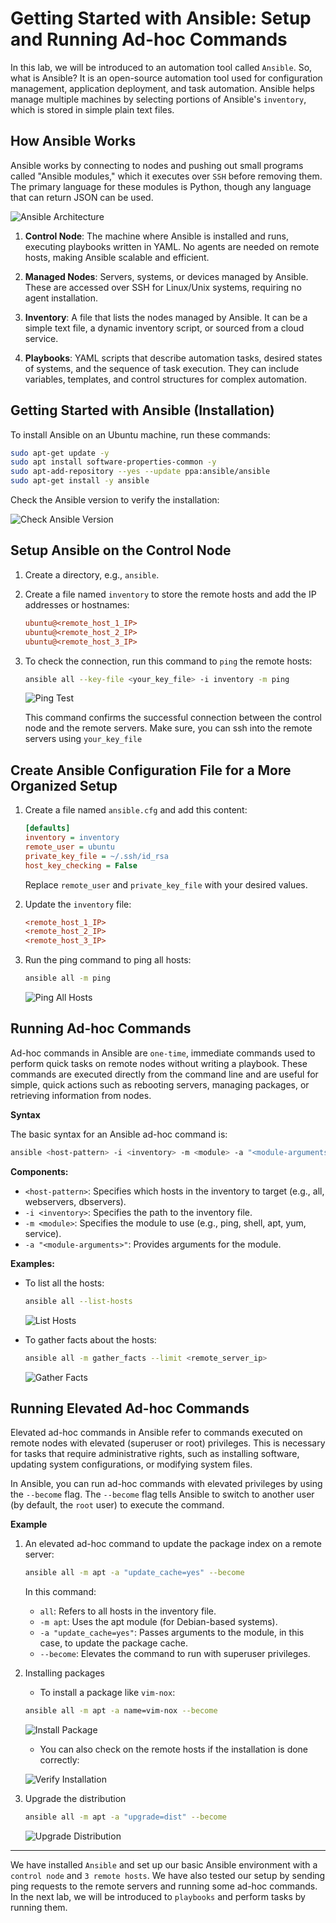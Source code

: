 # Getting Started with Ansible: Setup and Running Ad-hoc Commands

In this lab, we will be introduced to an automation tool called `Ansible`. So, what is Ansible? It is an open-source automation tool used for configuration management, application deployment, and task automation. Ansible helps manage multiple machines by selecting portions of Ansible's `inventory`, which is stored in simple plain text files.

## How Ansible Works

Ansible works by connecting to nodes and pushing out small programs called "Ansible modules," which it executes over `SSH` before removing them. The primary language for these modules is Python, though any language that can return JSON can be used.

![Ansible Architecture](./images/image.png)

1. **Control Node**: The machine where Ansible is installed and runs, executing playbooks written in YAML. No agents are needed on remote hosts, making Ansible scalable and efficient.

2. **Managed Nodes**: Servers, systems, or devices managed by Ansible. These are accessed over SSH for Linux/Unix systems, requiring no agent installation.

3. **Inventory**: A file that lists the nodes managed by Ansible. It can be a simple text file, a dynamic inventory script, or sourced from a cloud service.

4. **Playbooks**: YAML scripts that describe automation tasks, desired states of systems, and the sequence of task execution. They can include variables, templates, and control structures for complex automation.

## Getting Started with Ansible (Installation)

To install Ansible on an Ubuntu machine, run these commands:

```sh
sudo apt-get update -y
sudo apt install software-properties-common -y
sudo apt-add-repository --yes --update ppa:ansible/ansible
sudo apt-get install -y ansible
```

Check the Ansible version to verify the installation:

![Check Ansible Version](./images/image-1.png)

## Setup Ansible on the Control Node

1. Create a directory, e.g., `ansible`.

2. Create a file named `inventory` to store the remote hosts and add the IP addresses or hostnames:

    ```ini
    ubuntu@<remote_host_1_IP>
    ubuntu@<remote_host_2_IP>
    ubuntu@<remote_host_3_IP>
    ```

3. To check the connection, run this command to `ping` the remote hosts:

    ```sh
    ansible all --key-file <your_key_file> -i inventory -m ping
    ```
    ![Ping Test](./images/image-2.png)

    This command confirms the successful connection between the control node and the remote servers. Make sure, you can ssh into the remote servers using `your_key_file`

## Create Ansible Configuration File for a More Organized Setup

1. Create a file named `ansible.cfg` and add this content:

    ```ini
    [defaults]
    inventory = inventory
    remote_user = ubuntu
    private_key_file = ~/.ssh/id_rsa
    host_key_checking = False
    ```

    Replace `remote_user` and `private_key_file` with your desired values.

2. Update the `inventory` file:

    ```ini
    <remote_host_1_IP>
    <remote_host_2_IP>
    <remote_host_3_IP>
    ```

3. Run the ping command to ping all hosts:

    ```sh
    ansible all -m ping
    ```
    ![Ping All Hosts](./images/image-4.png)

## Running Ad-hoc Commands

Ad-hoc commands in Ansible are `one-time`, immediate commands used to perform quick tasks on remote nodes without writing a playbook. These commands are executed directly from the command line and are useful for simple, quick actions such as rebooting servers, managing packages, or retrieving information from nodes.

**Syntax**

The basic syntax for an Ansible ad-hoc command is:

```sh
ansible <host-pattern> -i <inventory> -m <module> -a "<module-arguments>"
```

**Components:**

- `<host-pattern>`: Specifies which hosts in the inventory to target (e.g., all, webservers, dbservers).
- `-i <inventory>`: Specifies the path to the inventory file.
- `-m <module>`: Specifies the module to use (e.g., ping, shell, apt, yum, service).
- `-a "<module-arguments>"`: Provides arguments for the module.

**Examples:**

- To list all the hosts:

    ```sh
    ansible all --list-hosts
    ```

    ![List Hosts](./images/image-5.png)

- To gather facts about the hosts:

    ```sh
    ansible all -m gather_facts --limit <remote_server_ip>
    ```
    ![Gather Facts](./images/image-6.png)

## Running Elevated Ad-hoc Commands

Elevated ad-hoc commands in Ansible refer to commands executed on remote nodes with elevated (superuser or root) privileges. This is necessary for tasks that require administrative rights, such as installing software, updating system configurations, or modifying system files.

In Ansible, you can run ad-hoc commands with elevated privileges by using the `--become` flag. The `--become` flag tells Ansible to switch to another user (by default, the `root` user) to execute the command.

**Example**

1. An elevated ad-hoc command to update the package index on a remote server:

    ```bash
    ansible all -m apt -a "update_cache=yes" --become
    ```

    In this command:

    - `all`: Refers to all hosts in the inventory file.
    - `-m apt`: Uses the apt module (for Debian-based systems).
    - `-a "update_cache=yes"`: Passes arguments to the module, in this case, to update the package cache.
    - `--become`: Elevates the command to run with superuser privileges.

2. Installing packages

    - To install a package like `vim-nox`:

    ```sh
    ansible all -m apt -a name=vim-nox --become
    ```

    ![Install Package](./images/image-7.png)

    - You can also check on the remote hosts if the installation is done correctly:

    ![Verify Installation](./images/image-8.png)

3. Upgrade the distribution

    ```sh
    ansible all -m apt -a "upgrade=dist" --become
    ```

    ![Upgrade Distribution](./images/image-9.png)

---

We have installed `Ansible` and set up our basic Ansible environment with a `control node` and `3 remote hosts`. We have also tested our setup by sending ping requests to the remote servers and running some ad-hoc commands. In the next lab, we will be introduced to `playbooks` and perform tasks by running them.